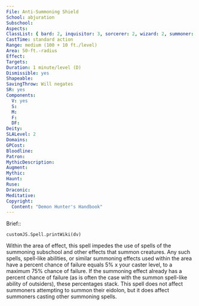 ```yaml
---
File: Anti-Summoning Shield
School: abjuration
Subschool: 
Aspects: 
ClassList: { bard: 2, inquisitor: 3, sorcerer: 2, wizard: 2, summoner: 2, unchained summoner: 2 }
CastTime: standard action
Range: medium (100 + 10 ft./level)
Area: 50-ft.-radius
Effect: 
Targets: 
Duration: 1 minute/level (D)
Dismissible: yes
Shapeable: 
SavingThrow: Will negates
SR: yes
Components:
  V: yes
  S: 
  M: 
  F: 
  DF: 
Deity: 
SLALevel: 2
Domains: 
GPCost: 
Bloodline: 
Patron: 
MythicDescription: 
Augment: 
Mythic: 
Haunt: 
Ruse: 
Draconic: 
Meditative: 
Copyright:
  Content: "Demon Hunter's Handbook"
---
```

Brief:: 

```dataviewjs
customJS.Spell.printWiki(dv)
```

Within the area of effect, this spell impedes the use of spells of the summoning subschool and other effects that summon creatures. Any such spells, spell-like abilities, or similar summoning effects used within the area have a percent chance of failure equals 5% x your caster level, to a maximum 75% chance of failure. If the summoning effect already has a percent chance of failure (as is often the case with the summon spell-like ability of outsiders), these percentages stack. This spell does not affect summoners attempting to summon their eidolon, but it does affect summoners casting other summoning spells.
